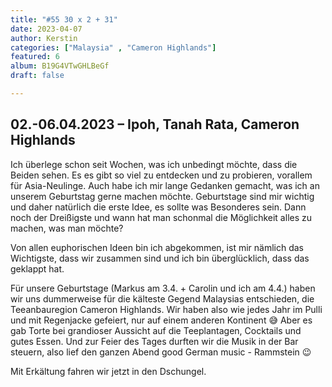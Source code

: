 ```yaml
---
title: "#55 30 x 2 + 31"
date: 2023-04-07
author: Kerstin
categories: ["Malaysia" , "Cameron Highlands"]
featured: 6
album: B19G4VTwGHLBeGf
draft: false

---
```


## 02.-06.04.2023 – Ipoh, Tanah Rata, Cameron Highlands

Ich überlege schon seit Wochen, was ich unbedingt möchte, dass die Beiden sehen. Es es gibt so viel zu entdecken und zu probieren, vorallem für Asia-Neulinge. Auch habe ich mir lange Gedanken gemacht, was ich an unserem Geburtstag gerne machen möchte. Geburtstage sind mir wichtig und daher natürlich die erste Idee, es sollte was Besonderes sein. Dann noch der Dreißigste und wann hat man schonmal die Möglichkeit alles zu machen, was man möchte?  

Von allen euphorischen Ideen bin ich abgekommen, ist mir nämlich das Wichtigste, dass wir zusammen sind und ich bin überglücklich, dass das geklappt hat.

Für unsere Geburtstage (Markus am 3.4. + Carolin und ich am 4.4.) haben wir uns dummerweise für die kälteste Gegend Malaysias entschieden, die Teeanbauregion Cameron Highlands. Wir haben also wie jedes Jahr im Pulli und mit Regenjacke gefeiert, nur auf einem anderen Kontinent 😅 Aber es gab Torte bei grandioser Aussicht auf die Teeplantagen, Cocktails und gutes Essen. Und zur Feier des Tages durften wir die Musik in der Bar steuern, also lief den ganzen Abend good German music - Rammstein 😉

Mit Erkältung fahren wir jetzt in den Dschungel.
